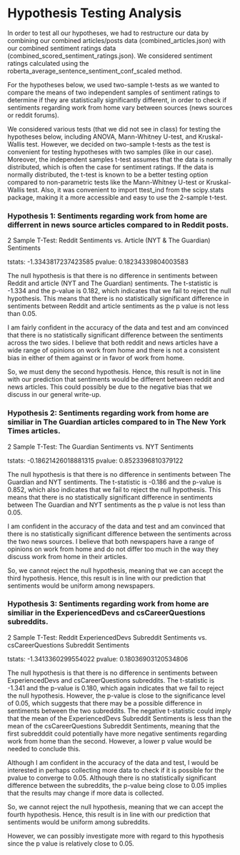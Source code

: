 # Hypothesis Testing Analysis

In order to test all our hypotheses, we had to restructure our data by combining our combined articles/posts data (combined_articles.json) with our combined sentiment ratings data (combined_scored_sentiment_ratings.json). We considered sentiment ratings calculated using the roberta_average_sentence_sentiment_conf_scaled method.

For the hypotheses below, we used two-sample t-tests as we wanted to compare the means of two independent samples of sentiment ratings to determine if they are statistically significantly different, in order to check if sentiments regarding work from home vary between sources (news sources or reddit forums).

We considered various tests (that we did not see in class) for testing the hypotheses below, including ANOVA, Mann-Whitney U-test, and Kruskal-Wallis test.
However, we decided on two-sample t-tests as the test is convenient for testing hypotheses with two samples (like in our case). Moreover, the independent samples t-test assumes that the data is normally distributed, which is often the case for sentiment ratings. If the data is normally distributed, the t-test is known to be a better testing option compared to non-parametric tests like the Mann-Whitney U-test or Kruskal-Wallis test. Also, it was convenient to import ttest_ind from the scipy.stats package, making it a more accessible and easy to use the 2-sample t-test.

### Hypothesis 1: Sentiments regarding work from home are differrent in news source articles compared to in Reddit posts.

2 Sample T-Test: Reddit Sentiments vs. Article (NYT & The Guardian) Sentiments

tstats:  -1.3343817237423585
pvalue:  0.18234339804003583
 
The null hypothesis is that there is no difference in sentiments between Reddit and article (NYT and The Guardian) sentiments. The t-statistic is -1.334 and the p-value is 0.182, which indicates that we fail to reject the null hypothesis. This means that there is no statistically significant difference in sentiments between Reddit and article sentiments as the p value is not less than 0.05.

I am fairly confident in the accuracy of the data and test and am convinced that there is no statistically significant difference between the sentiments across the two sides. I believe that both reddit and news articles have a wide range of opinions on work from home and there is not a consistent bias in either of them against or in favor of work from home.

So, we must deny the second hypothesis. Hence, this result is not in line with our prediction that sentiments would be different between reddit and news articles. This could possibly be due to the negative bias that we discuss in our general write-up.

### Hypothesis 2: Sentiments regarding work from home are similiar in The Guardian articles compared to in The New York Times articles.


2 Sample T-Test: The Guardian Sentiments vs. NYT Sentiments

tstats:  -0.18621426018881315
pvalue:  0.8523396810379122

The null hypothesis is that there is no difference in sentiments between The Guardian and NYT sentiments. The t-statistic is -0.186 and the p-value is 0.852, which also indicates that we fail to reject the null hypothesis. This means that there is no statistically significant difference in sentiments between The Guardian and NYT sentiments as the p value is not less than 0.05.

I am  confident in the accuracy of the data and test and am convinced that there is no statistically significant difference between the sentiments across the two news sources. I believe that both newspapers have a range of opinions on work from home and do not differ too much in the way they discuss work from home in their articles.

So, we cannot reject the null hypothesis, meaning that we can accept the third hypothesis. Hence, this result is in line with our prediction that sentiments would be uniform among newspapers.

### Hypothesis 3: Sentiments regarding work from home are similiar in the ExperiencedDevs and csCareerQuestions subreddits.

2 Sample T-Test: Reddit ExperiencedDevs Subreddit Sentiments vs. csCareerQuestions Subreddit Sentiments

tstats:  -1.3413360299554022
pvalue:  0.18036903120534806

The null hypothesis is that there is no difference in sentiments between ExperiencedDevs and csCareerQuestions subreddits. The t-statistic is -1.341 and the p-value is 0.180, which again indicates that we fail to reject the null hypothesis. However, the p-value is close to the significance level of 0.05, which suggests that there may be a possible difference in sentiments between the two subreddits. The negative t-statistic could imply that the mean of the ExperiencedDevs Subreddit Sentiments is less than the mean of the csCareerQuestions Subreddit Sentiments, meaning that the first subredddit could potentially have more negative sentiments regarding work from home than the second. However, a lower p value would be needed to conclude this.

Although I am confident in the accuracy of the data and test, I would be interested in perhaps collecting more data to check if it is possible for the pvalue to converge to 0.05. Although there is no statistically significant difference between the subreddits, the p-value being close to 0.05 implies that the results may change if more data is collected.

So, we cannot reject the null hypothesis, meaning that we can accept the fourth hypothesis. Hence, this result is in line with our prediction that sentiments would be uniform among subreddits.

However, we can possibly investigate more with regard to this hypothesis since the p value is relatively close to 0.05.
